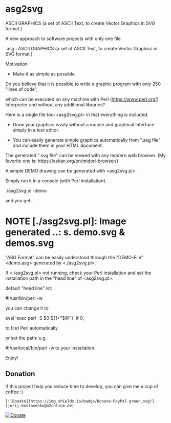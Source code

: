 # asg2svg
ASCII GRAPHICS (a set of ASCII Text, to create Vector Graphics in SVG format )

A new approach to software projects with only one file.

.asg : ASCII GRAPHICS (a set of ASCII Text, to create Vector Graphics in SVG format )


Motivation

- Make it as simple as possible.

Do you believe that it is possible to write a graphic program with only 250 "lines of code",

which can be executed on any machine with Perl (https://www.perl.org/) Interpreter and without any additional libraries?

Here is a single file tool <asg2svg.pl> in that everything is included.

- Draw your graphics easily without a mouse and graphical interface simply in a text editor.

-  You can easily generate simple graphics automatically from ".asg file" and include them in your HTML document.

The generated ".svg file" can be viewed with any modern web browser. (My favorite one is: https://astian.org/en/midori-browser/)

A simple DEMO drawing can be generated with <asg2svg.pl>.

Simply run it in a console (with Perl installation).

./asg2svg.pl -demo

and you get:

# NOTE [./asg2svg.pl]: Image generated ..: s.  demo.svg & demos.svg


"ASG Format" can be easily understood through the "DEMO-File" <demo.asg> generated by <./asg2svg.pl>.


If <./asg2svg.pl> not running, check your Perl installation and set the installation path in the "head line" of <asg2svg.pl>.

default "head line" ist:

#!/usr/bin/perl -w

you can change it to:

eval 'exec perl -S $0 ${1+"$@"}'
                if 0;

to find Perl automatically

or set the path: e.g.

#!/usr/local/bin/perl -w
to your installation.



Enjoy!


## Donation
If this project help you reduce time to develop, you can give me a cup of coffee :) 
```
[![Donate](https://img.shields.io/badge/Donate-PayPal-green.svg)](jurij.kostasenko@o2online.de)
```
[![Donate](https://img.shields.io/badge/Donate-PayPal-green.svg)](jurij.kostasenko@o2online.de)
